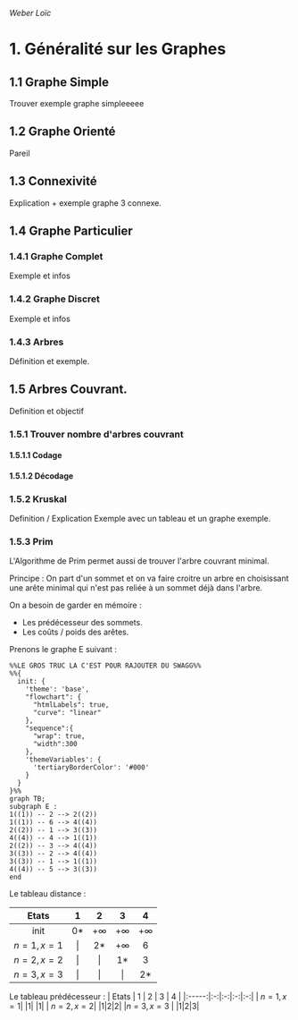 _Weber Loïc_

# 1. Généralité sur les Graphes

## 1.1 Graphe Simple
Trouver exemple graphe simpleeeee

## 1.2 Graphe Orienté
Pareil

## 1.3 Connexivité
Explication + exemple graphe 3 connexe.

## 1.4 Graphe Particulier

### 1.4.1 Graphe Complet
Exemple et infos

### 1.4.2 Graphe Discret
Exemple et infos

### 1.4.3 Arbres
Définition et exemple.

## 1.5 Arbres Couvrant.
Definition et objectif

### 1.5.1 Trouver nombre d'arbres couvrant

#### 1.5.1.1 Codage

#### 1.5.1.2 Décodage

### 1.5.2 Kruskal
Definition / Explication
Exemple avec un tableau et un graphe exemple.

### 1.5.3 Prim
L'Algorithme de Prim permet aussi de trouver l'arbre couvrant minimal.  

Principe : On part d'un sommet et on va faire croitre un arbre en choisissant une arête minimal qui n'est pas reliée à un sommet déjà dans l'arbre.

On a besoin de garder en mémoire : 
- Les prédécesseur des sommets.
- Les coûts / poids des arêtes.

Prenons le graphe E suivant :
```mermaid
%%LE GROS TRUC LA C'EST POUR RAJOUTER DU SWAGG%%
%%{
  init: {
    'theme': 'base',
    "flowchart": {
      "htmlLabels": true,
      "curve": "linear"
    },
    "sequence":{
      "wrap": true, 
      "width":300
    },
    'themeVariables': {
      'tertiaryBorderColor': '#000'
    }
  }
}%%
graph TB;
subgraph E :
1((1)) -- 2 --> 2((2))
1((1)) -- 6 --> 4((4))
2((2)) -- 1 --> 3((3))
4((4)) -- 4 --> 1((1))
2((2)) -- 3 --> 4((4))
3((3)) -- 2 --> 4((4))
3((3)) -- 1 --> 1((1))
4((4)) -- 5 --> 3((3))
end
```
Le tableau distance :

| Etats | 1 | 2 | 3 | 4 |
|:-----:|:-:|:-:|:-:|:-:|
| init|0*|$+∞$|$+∞$|$+∞$|
| $n=1, x=1$|\||2*|$+∞$|6|
| $n=2, x=2$|\||\||1*|3|
|$n=3,x=3$|\||\||\||2*|

Le tableau prédécesseur :
| Etats     | 1 | 2 | 3 | 4 |
|:-----:|:-:|:-:|:-:|:-:|
| $n=1, x=1$| |1| |1|
| $n=2, x=2$| |1|2|2|
|$n=3,x=3$  | |1|2|3|
